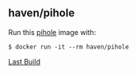 ## haven/pihole

Run this [pihole][] image with:

    $ docker run -it --rm haven/pihole


[Last Build][packages]

[pihole]: https://github.com/pi-hole/pi-hole
[packages]: PACKAGES.md
